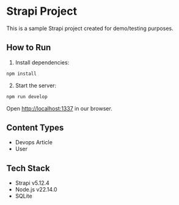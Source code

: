# Strapi Project

This is a sample Strapi project created for demo/testing purposes.

## How to Run

1. Install dependencies:
```bash
npm install
```

2. Start the server:
```bash
npm run develop
```

Open [http://localhost:1337](http://localhost:1337) in our browser.

## Content Types

- Devops Article
- User

## Tech Stack

- Strapi v5.12.4
- Node.js v22.14.0
- SQLite
